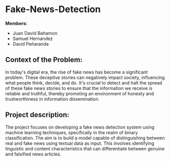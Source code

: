 # Fake-News-Detection

**Members:**
- Juan David Bahamon
- Samuel Hernandez
- David Peñaranda

## Context of the Problem:

In today's digital era, the rise of fake news has become a significant problem. These deceptive stories can negatively impact society, influencing what people think, decide, and do. It's crucial to detect and halt the spread of these fake news stories to ensure that the information we receive is reliable and truthful, thereby promoting an environment of honesty and trustworthiness in information dissemination.

## Project description:

The project focuses on developing a fake news detection system using machine learning techniques, specifically in the realm of binary classification. The aim is to build a model capable of distinguishing between real and fake news using textual data as input. This involves identifying linguistic and content characteristics that can differentiate between genuine and falsified news articles.
